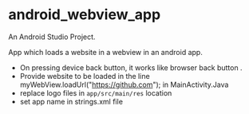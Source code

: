 # android_webview_app
An Android Studio Project.

App which loads a website in a webview in an android app. 
* On pressing device back button, it works like browser back button .
* Provide website to be loaded in the line 
    myWebView.loadUrl("https://github.com"); 
    in MainActivity.Java
* replace logo files in `app/src/main/res` location
* set app name in strings.xml file
